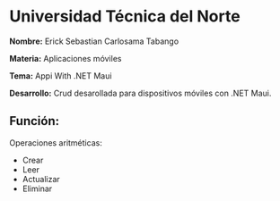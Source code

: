 # **Universidad Técnica del Norte**

**Nombre:** Erick Sebastian Carlosama Tabango

**Materia:** Aplicaciones móviles

**Tema:** Appi With .NET Maui

**Desarrollo:** Crud desarollada para dispositivos móviles con .NET Maui.

## Función: 
Operaciones aritméticas:
- Crear
- Leer
- Actualizar
- Eliminar
